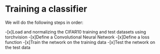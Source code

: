Training a classifier
==============================================
We will do the following steps in order:

-[x]Load and normalizing the CIFAR10 training and test datasets using torchvision
-[x]Define a Convolutional Neural Network
-[x]Define a loss function
-[x]Train the network on the training data
-[x]Test the network on the test data